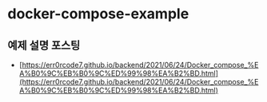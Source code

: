 # docker-compose-example

## 예제 설명 포스팅
- [https://err0rcode7.github.io/backend/2021/06/24/Docker_compose_%EA%B0%9C%EB%B0%9C%ED%99%98%EA%B2%BD.html](https://err0rcode7.github.io/backend/2021/06/24/Docker_compose_%EA%B0%9C%EB%B0%9C%ED%99%98%EA%B2%BD.html)